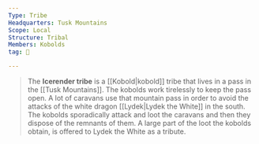 ```yaml
---
Type: Tribe
Headquarters: Tusk Mountains
Scope: Local
Structure: Tribal
Members: Kobolds
tag: 👥

---
```


> The **Icerender tribe** is a [[Kobold|kobold]] tribe that lives in a pass in the [[Tusk Mountains]]. The kobolds work tirelessly to keep the pass open. A lot of caravans use that mountain pass in order to avoid the attacks of the white dragon [[Lydek|Lydek the White]] in the south. The kobolds sporadically attack and loot the caravans and then they dispose of the remnants of them. A large part of the loot the kobolds obtain, is offered to Lydek the White as a tribute.








